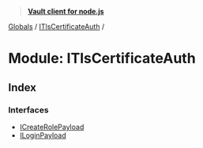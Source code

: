 > **[Vault client for node.js](../README.md)**

[Globals](../globals.md) / [ITlsCertificateAuth](itlscertificateauth.md) /

# Module: ITlsCertificateAuth

## Index

### Interfaces

* [ICreateRolePayload](../interfaces/itlscertificateauth.icreaterolepayload.md)
* [ILoginPayload](../interfaces/itlscertificateauth.iloginpayload.md)